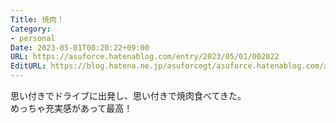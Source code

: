 ```yaml
---
Title: 焼肉！
Category:
- personal
Date: 2023-05-01T00:20:22+09:00
URL: https://asuforce.hatenablog.com/entry/2023/05/01/002022
EditURL: https://blog.hatena.ne.jp/asuforcegt/asuforce.hatenablog.com/atom/entry/4207112889985982334
---
```


思い付きでドライブに出発し、思い付きで焼肉食べてきた。  
めっちゃ充実感があって最高！
